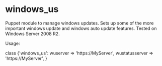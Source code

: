 windows_us
==========

Puppet module to manage windows updates. Sets up some of the more important windows update and windows auto update
features. Tested on Windows Server 2008 R2.

Usage:

class {'windows_us':
  wuserver => 'https://MyServer',
  wustatusserver => 'https://MyServer',
}
